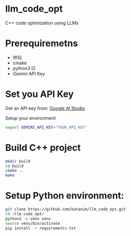 # llm_code_opt
C++ code optimization using LLMs 

# Prerequiremetns 
- WSL
- cmake
- python3.12
- Gemini API Key

# Set you API Key
Get an API key from: [Google AI Studio](https://aistudio.google.com/)

Setup your environment
```bash
export GEMINI_API_KEY="YOUR_API_KEY"
```


# Build C++ project
```bash
mkdir build
cd build
cmake ..
make
```

# Setup Python environment:
```bash
git clone https://github.com/katanim/llm_code_opt.git​
cd <llm_code_opt>
python3 -m venv venv
source venv/bin/activate
pip install -r requirements.txt
```

